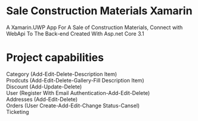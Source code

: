 # Sale Construction Materials Xamarin
A Xamarin.UWP App For A Sale of Construction Materials, Connect with WebApi To The Back-end Created With Asp.net Core 3.1

# Project capabilities
Category (Add-Edit-Delete-Description Item) <br />
Prodcuts (Add-Edit-Delete-Gallery-Fill Description Item) <br />
Discount (Add-Update-Delete) <br />
User (Register With Email Authentication-Add-Edit-Delete) <br />
Addresses (Add-Edit-Delete) <br />
Orders (User Create-Add-Edit-Change Status-Cansel) <br />
Ticketing

